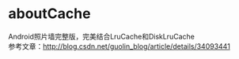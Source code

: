 # aboutCache
Android照片墙完整版，完美结合LruCache和DiskLruCache<br>参考文章：http://blog.csdn.net/guolin_blog/article/details/34093441
